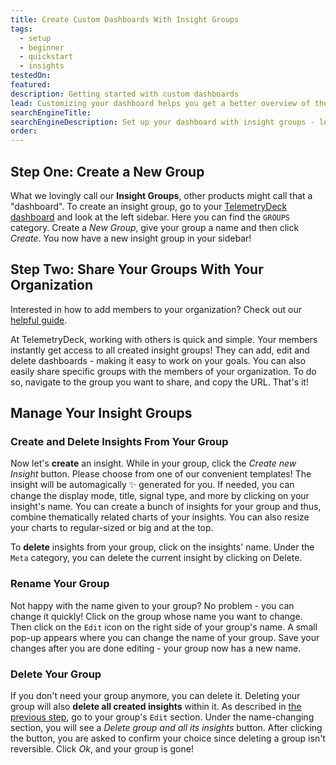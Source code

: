 ```yaml
---
title: Create Custom Dashboards With Insight Groups
tags:
  - setup
  - beginner
  - quickstart
  - insights
testedOn:
featured: 
description: Getting started with custom dashboards
lead: Customizing your dashboard helps you get a better overview of the signals you are most interested in - so let's have a look at how to configure them!
searchEngineTitle:
searchEngineDescription: Set up your dashboard with insight groups - leading to better decision making and faster reaction time on your end.
order:
---
```


## Step One: Create a New Group

What we lovingly call our **Insight Groups**, other products might call that a "dashboard". To create an insight group, go to your [TelemetryDeck dashboard](https://dashboard.telemetrydeck.com/) and look at the left sidebar. Here you can find the `GROUPS` category. Create a _New Group_, give your group a name and then click _Create_. You now have a new insight group in your sidebar!


## Step Two: Share Your Groups With Your Organization

Interested in how to add members to your organization? Check out our [helpful guide](/docs/articles/invite-users-to-organization/).

At TelemetryDeck, working with others is quick and simple. Your members instantly get access to all created insight groups! They can add, edit and delete dashboards - making it easy to work on your goals.
You can also easily share specific groups with the members of your organization. To do so, navigate to the group you want to share, and copy the URL. That's it!


## Manage Your Insight Groups

### Create and Delete Insights From Your Group

Now let's **create** an insight. While in your group, click the _Create new Insight_ button. Please choose from one of our convenient templates! The insight will be automagically ✨ generated for you.
If needed, you can change the display mode, title, signal type, and more by clicking on your insight's name. You can create a bunch of insights for your group and thus, combine thematically related charts of your insights. You can also resize your charts to regular-sized or big and at the top.

To **delete** insights from your group, click on the insights' name. Under the `Meta` category, you can delete the current insight by clicking on Delete.  


### Rename Your Group

Not happy with the name given to your group? No problem - you can change it quickly! Click on the group whose name you want to change. Then click on the `Edit` icon on the right side of your group's name. A small pop-up appears where you can change the name of your group. Save your changes after you are done editing - your group now has a new name.


### Delete Your Group

If you don't need your group anymore, you can delete it. Deleting your group will also **delete all created insights** within it. As described in [the previous step](#rename-your-group), go to your group's `Edit` section. Under the name-changing section, you will see a _Delete group and all its insights_ button. After clicking the button, you are asked to confirm your choice since deleting a group isn't reversible. Click _Ok_, and your group is gone!